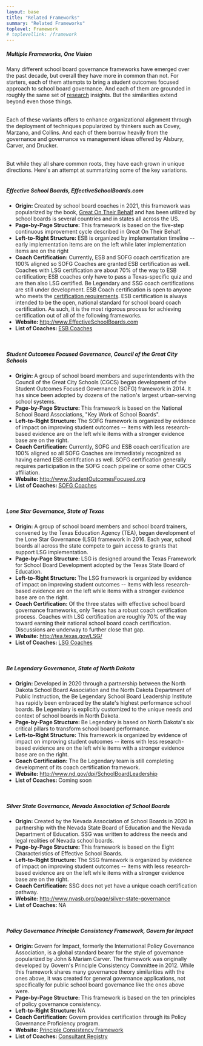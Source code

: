 ```yaml
---
layout: base
title: "Related Frameworks"
summary: "Related Frameworks"
toplevel: Framework
# toplevellink: /framework
---
```


  <h5>Multiple Frameworks, One Vision</h5>  
  Many different school board governance frameworks have emerged over the past decade, but overall they have
  more in common than not. For starters, each of them attempts to bring a student outcomes focused approach to
  school board governance. And each of them are grounded in roughly the same set of <a href="/resources">
  research</a> insights. But the similarities extend beyond even those things.<br/><br/>

  Each of these variants offers to enhance organizational alignment through the deployment of techniques
  popularized by thinkers such as Covey, Marzano, and Collins. And each of them borrow heavily from the 
  governance and governance vs management ideas offered by Alsbury, Carver, and Drucker.<br/><br/>

  But while they all share common roots, they have each grown in unique directions. Here's an attempt at summarizing
  some of the key variations.<br/><br/>


   <h5>Effective School Boards, EffectiveSchoolBoards.com</h5> 
   <ul>
<li><strong>Origin: </strong>Created by school board coaches in 2021, this framework was popularized 
  by the book, <a target="_blank" href="https://www.amazon.com/Great-Their-Behalf-School-Effective/dp/1544534876/?&_encoding=UTF8&tag=esb0b3-20&linkCode=ur2&linkId=fac456155eede9a203956cc5dd672283&camp=1789&creative=9325">Great On Their Behalf</a> and has been 
utilized by school boards is several countries and in states all across the US.</li>
<li><strong>Page-by-Page Structure: </strong>This framework is based on the five-step continuous improvement
cycle described in Great On Their Behalf.</li>
<li><strong>Left-to-Right Structure: </strong>ESB is organized by implementation timeline -- early implementation 
  items are on the left while later implementation items are on the right</li>
<li><strong>Coach Certification: </strong>Currently, ESB and SOFG coach certification are 100% aligned so SOFG Coaches are granted ESB 
  certification as well. Coaches with LSG certification are about 70% of the way to ESB certification; ESB coaches only have to pass 
  a Texas-specific quiz and are then also LSG certified. Be Legendary and SSG coach certifications are still under development. 
  ESB Coach certification is open to anyone who meets the <a href="/coaches/become">certification requirements</a>. ESB certification 
is always intended to be the open, national standard for school board coach certification. As such, it is the most rigorous process for 
  achieving certification out of all of the following frameworks.</li>
<li><strong>Website: </strong><a href="http://www.EffectiveSchoolBoards.com">http://www.EffectiveSchoolBoards.com</a></li>
<li><strong>List of Coaches: </strong><a href="https://effectiveschoolboards.com/coaches/">ESB Coaches</a></li>
   </ul><br/>


<h5>Student Outcomes Focused Governance, Council of the Great City Schools</h5>
   <ul>
<li><strong>Origin: </strong>A group of school board members and superintendents with the Council of the Great City Schools (CGCS) began 
  development of the Student Outcomes Focused Governance (SOFG) framework in 2014. It has since been adopted by dozens of the nation's 
largest urban-serving school systems.</li>
<li><strong>Page-by-Page Structure: </strong>This framework is based on the National School Board Associations, "Key Work of School Boards". </li>
<li><strong>Left-to-Right Structure: </strong>The SOFG framework is organized by evidence of impact on improving student outcomes -- 
  items with less research-based evidence are on the left while items with a stronger evidence base are on the right.</li>
  <li><strong>Coach Certification: </strong>Currently, SOFG and ESB coach certification are 100% aligned so all SOFG Coaches are immediately 
recognized as having earned ESB ceritifcation as well. SOFG certification generally requires participation in the SOFG coach pipeline 
or some other CGCS affiliation.</li>
<li><strong>Website: </strong><a href="https://www.StudentOutcomesFocused.org">http://www.StudentOutcomesFocused.org</a></li>
<li><strong>List of Coaches: </strong><a href="https://studentoutcomesfocused.org/about/who/">SOFG Coaches</a></li>
   </ul><br/>
   
   


<h5>Lone Star Governance, State of Texas</h5>
<ul>
  <li><strong>Origin: </strong>A group of school board members and school board trainers, convened by the Texas Education Agency (TEA), 
began development of the Lone Star Governance (LSG) framework in 2016. Each year, school boards all across the state compete to gain 
  access to grants that support LSG implementation.</li>
  <li><strong>Page-by-Page Structure: </strong>LSG is designed around the Texas Framework for School Board Development adopted by the 
  Texas State Board of Education.</li>
  <li><strong>Left-to-Right Structure: </strong>The LSG framework is organized by evidence of impact on improving student outcomes -- 
items with less research-based evidence are on the left while items with a stronger evidence base are on the right.</li>
  <li><strong>Coach Certification: </strong>Of the three states with effective school board governance frameworks, only Texas has a robust 
coach certification process. Coaches with LSG certification are roughly 70% of the way toward earning their national school board  
coach certification. Discussions are underway to further close that gap.</li>
  <li><strong>Website: </strong><a href="http://tea.texas.gov/lsg">http://tea.texas.gov/LSG/</a></li>
  <li><strong>List of Coaches: </strong><a href="http://tea4avcastro.tea.state.tx.us/school_board/coaches.html">LSG Coaches</a></li>
</ul><br/>


 <h5>Be Legendary Governance, State of North Dakota</h5>
 <ul>
   <li><strong>Origin: </strong>Developed in 2020 through a partnership between the North Dakota School Board Association and the 
  North Dakota Department of Public Instruction, the Be Legendary School Board Leadership Institute has rapidly been embraced by
the state's highest performance school boards. Be Legendary is explicitly customized to the unique needs and context of school boards in North Dakota.</li>
   <li><strong>Page-by-Page Structure: </strong>Be Legendary is based on North Dakota's six critical pillars to transform school 
board performance.</li>
   <li><strong>Left-to-Right Structure: </strong>This framework is organized by evidence of impact on improving student outcomes -- 
items with less research-based evidence are on the left while items with a stronger evidence base are on the right.</li>
  <li><strong>Coach Certification: </strong>The Be Legendary team is still completing development of its coach certification framework.</li>
   <li><strong>Website: </strong><a href="https://www.nd.gov/dpi/SchoolBoardLeadership">http://www.nd.gov/dpi/SchoolBoardLeadership</a></li>
   <li><strong>List of Coaches: </strong>Coming soon</li>
  </ul><br/>

  

<h5>Silver State Governance, Nevada Association of School Boards</h5>
<ul>
  <li><strong>Origin: </strong>Created by the Nevada Association of School Boards in 2020 in partnership with the Nevada State Board 
of Education and the Nevada Department of Education. SSG was written to address the needs and legal realities of Nevada school boards.</li>
<li><strong>Page-by-Page Structure: </strong>This framework is based on the Eight Characteristics of Effective School Boards. </li>
<li><strong>Left-to-Right Structure: </strong>The SSG framework is organized by evidence of impact on improving student outcomes -- 
  items with less research-based evidence are on the left while items with a stronger evidence base are on the right.</li>
<li><strong>Coach Certification: </strong>SSG does not yet have a unique coach certification pathway.</li>
  <li><strong>Website: </strong><a href="https://www.nvasb.org/page/silver-state-governance">http://www.nvasb.org/page/silver-state-governance</a></li>
  <li><strong>List of Coaches: </strong>NA</li>
</ul><br/>


 
 <h5>Policy Governance Principle Consistency Framework, Govern for Impact</h5>
 <ul>
   <li><strong>Origin: </strong>Govern for Impact, formerly the International Policy Governance Association, is a global standard bearer 
for the style of governance popularized by John & Mariam Carver. The framework was originally developed by Govern's Principle Consistency Committee in 
  2012. While this framework shares many governance theory similarities with the ones above, it was created for general governance applications, 
not specifically for public school board governance like the ones above were.</li>
 <li><strong>Page-by-Page Structure: </strong>This framework is based on the ten principles of policy governance consistency. </li>
 <li><strong>Left-to-Right Structure: </strong>NA</li>
 <li><strong>Coach Certification: </strong>Govern provides certification through its Policy Governance Proficiency program.</li>
   <li><strong>Website: </strong><a href="https://www.governforimpact.org/assets/docs/Principles%20consistency%20framework.pdf">Principle Consistency Framework</a></li>
   <li><strong>List of Coaches: </strong><a href="https://www.governforimpact.org/index.php?option=com_mcsearchresults&view=search&uuid=5d71de9c-aa1a-40ad-9be9-66759015d814#!/">Consultant Registry</a></li>
  </ul><br/>

